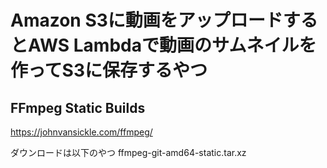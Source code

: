 # Amazon S3に動画をアップロードするとAWS Lambdaで動画のサムネイルを作ってS3に保存するやつ

## FFmpeg Static Builds

https://johnvansickle.com/ffmpeg/ 

ダウンロードは以下のやつ 
ffmpeg-git-amd64-static.tar.xz